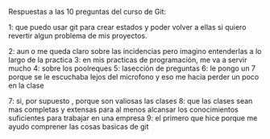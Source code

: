 Respuestas a las 10 preguntas del curso de Git:

1: que puedo usar git para crear estados y poder volver a ellas si quiero revertir algun problema de mis proyectos.

2: aun o me queda claro sobre las incidencias pero imagino entenderlas a lo largo de la practica
3: en mis practicas de programación, me va a servir mucho
4: sobre los poolreques
5: lasección de preguntas
6: le pongo un 7 porque se le escuchaba lejos del microfono y eso me hacia perder un poco en la clase

7: si, por supuesto , porque son valiosas las clases
8: que las clases sean mas completas y extensas para al menos alcansar los conocimientos suficientes para trabajar en una empresa
9: el primero que hice porque me ayudo comprener las cosas basicas de git